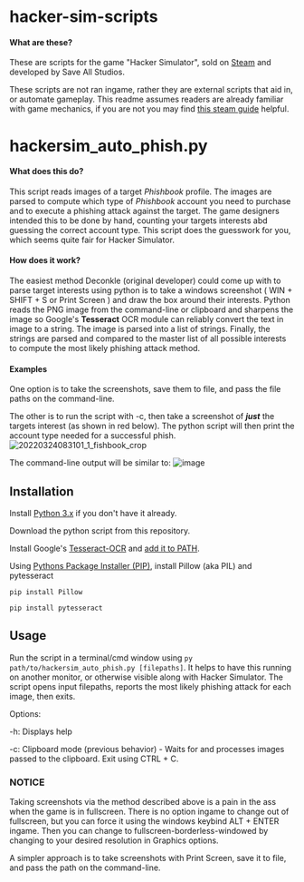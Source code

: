 # hacker-sim-scripts

#### What are these?

These are scripts for the game "Hacker Simulator", sold on [Steam](https://store.steampowered.com/app/1754840/Hacker_Simulator/) and developed by Save All Studios.

These scripts are not ran ingame, rather they are external scripts that aid in, or automate gameplay. This readme assumes readers are already familiar with game mechanics, if you are not you may find [this steam guide](https://steamcommunity.com/sharedfiles/filedetails/?id=2645422003) helpful.

# hackersim_auto_phish.py
#### What does this do?

This script reads images of a target _Phishbook_ profile. The images are parsed to compute which type of _Phishbook_ account you need to purchase and to execute a phishing attack against the target. The game designers intended this to be done by hand, counting your targets interests abd guessing the correct account type. This script does the guesswork for you, which seems quite fair for Hacker Simulator.

#### How does it work?
The easiest method Deconkle (original developer) could come up with to parse target interests using python is to take a windows screenshot ( WIN + SHIFT + S or Print Screen ) and draw the box around their interests. Python reads the PNG image from the command-line or clipboard and sharpens the image so Google's **Tesseract** OCR module can reliably convert the text in image to a string. The image is parsed into a list of strings. Finally, the strings are parsed and compared to the master list of all possible interests to compute the most likely phishing attack method.

#### Examples
One option is to take the screenshots, save them to file, and pass the file paths on the command-line.

The other is to run the script with -c, then take a screenshot of ***just*** the targets interest (as shown in red below). The python script will then print the account type needed for a successful phish. 
![20220324083101_1_fishbook_crop](https://user-images.githubusercontent.com/24526230/160257747-3cf6f54c-554e-4de1-8e99-daaced3c19c8.jpg)

The command-line output will be similar to:
![image](https://user-images.githubusercontent.com/24526230/160290217-7341cbe1-2938-4ed2-b480-e1049ad55b0d.png)

## Installation

Install [Python 3.x](https://www.python.org/downloads/) if you don't have it already.

Download the python script from this repository.

Install Google's [Tesseract-OCR](https://github.com/tesseract-ocr/tesseract#installing-tesseract) and [add it to PATH](https://docs.microsoft.com/en-us/previous-versions/office/developer/sharepoint-2010/ee537574(v=office.14)).

Using [Pythons Package Installer (PIP)](https://pip.pypa.io/en/stable/getting-started/), install Pillow (aka PIL) and pytesseract

``pip install Pillow``

``pip install pytesseract`` 

## Usage
Run the script in a terminal/cmd window using ``py path/to/hackersim_auto_phish.py [filepaths]``. It helps to have this running on another monitor, or otherwise visible along with Hacker Simulator. The script opens input filepaths, reports the most likely phishing attack for each image, then exits.

Options:

-h: Displays help

-c: Clipboard mode (previous behavior) - Waits for and processes images passed to the clipboard. Exit using CTRL + C.

### NOTICE
Taking screenshots via the method described above is a pain in the ass when the game is in fullscreen. There is no option ingame to change out of fullscreen, but you can force it using the windows keybind ALT + ENTER ingame. Then you can change to fullscreen-borderless-windowed by changing to your desired resolution in Graphics options.

A simpler approach is to take screenshots with Print Screen, save it to file, and pass the path on the command-line.

